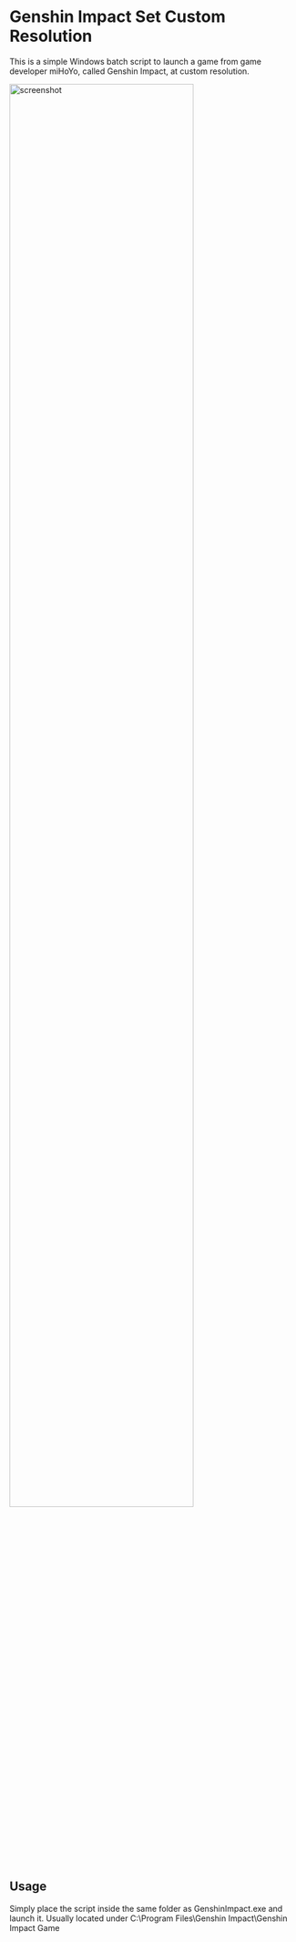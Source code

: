 # Genshin Impact Set Custom Resolution

This is a simple Windows batch script to launch a game from game developer miHoYo, called Genshin Impact, at custom resolution.

<img src="https://raw.githubusercontent.com/shirooo39/Genshin-Impact-Set-Custom-Resolution/master/screenshot.png" width="80%" alt="screenshot"/>

## Usage

Simply place the script inside the same folder as GenshinImpact.exe and launch it.
Usually located under C:\Program Files\Genshin Impact\Genshin Impact Game
